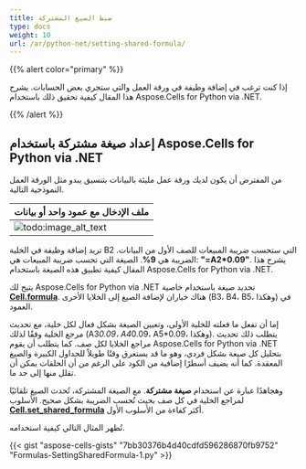 ```yaml
---
title: ضبط الصيغ المشتركة
type: docs
weight: 10
url: /ar/python-net/setting-shared-formula/
---
```


{{% alert color="primary" %}}

إذا كنت ترغب في إضافة وظيفة في ورقة العمل والتي ستجري بعض الحسابات. يشرح هذا المقال كيفية تحقيق ذلك باستخدام Aspose.Cells for Python via .NET.

{{% /alert %}}

## إعداد صيغة مشتركة باستخدام Aspose.Cells for Python via .NET

من المفترض أن يكون لديك ورقة عمل مليئة بالبيانات بتنسيق يبدو مثل الورقة العمل النموذجية التالية.

|**ملف الإدخال مع عمود واحد أو بيانات**|
| :- |
|![todo:image_alt_text](setting-shared-formula_1.png)|

تريد إضافة وظيفة في الخلية B2 التي ستحسب ضريبة المبيعات للصف الأول من البيانات. الضريبة هي **9%**. الصيغة التي تحسب ضريبة المبيعات هي: **"=A2*0.09"**. يشرح هذا المقال كيفية تطبيق هذه الصيغة باستخدام Aspose.Cells for Python via .NET.

يتيح لك Aspose.Cells for Python via .NET تحديد صيغة باستخدام خاصية [**Cell.formula**](https://reference.aspose.com/cells/python-net/aspose.cells/cell/formula). هناك خياران لإضافة الصيغ إلى الخلايا الأخرى (B3، B4، B5، وهكذا) في العمود.

إما أن تفعل ما فعلته للخلية الأولى، وتعيين الصيغة بشكل فعال لكل خلية، مع تحديث مرجع الخلية وفقًا لذلك (A3*0.09، A4*0.09، A5*0.09، وهكذا). يتطلب ذلك تحديث مراجع الخلايا لكل صف. كما يتطلب أن يقوم Aspose.Cells for Python via .NET بتحليل كل صيغة بشكل فردي، وهو ما قد يستغرق وقتًا طويلاً للجداول الكبيرة والصيغ المعقدة. كما أنه يضيف أسطرًا إضافية من الكود على الرغم من أن الحلقات يمكن أن تقلل منها إلى حد ما.

وهجاهدًا عبارة عن استخدام **صيغة مشتركة**. مع الصيغة المشتركة، تُحدث الصيغ تلقائيًا لمراجع الخلية في كل صف بحيث تُحسب الضريبة بشكل صحيح. الأسلوب [**Cell.set_shared_formula**](https://reference.aspose.com/cells/python-net/aspose.cells/cell/set_shared_formula) أكثر كفاءة من الأسلوب الأول.

تُظهر المثال التالي كيفية استخدامه.

{{< gist "aspose-cells-gists" "7bb30376b4d40cdfd596286870fb9752" "Formulas-SettingSharedFormula-1.py" >}}

